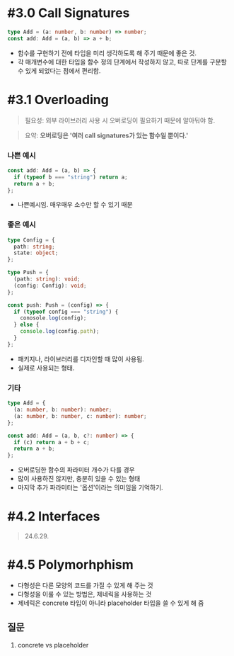 # #3.0 Call Signatures

```typescript
type Add = (a: number, b: number) => number;
const add: Add = (a, b) => a + b;
```

- 함수를 구현하기 전에 타입을 미리 생각하도록 해 주기 때문에 좋은 것.
- 각 매개변수에 대한 타입을 함수 정의 단계에서 작성하지 않고, 따로 단계를 구분할 수 있게 되었다는 점에서 편리함.

# #3.1 Overloading

> 필요성: 외부 라이브러리 사용 시 오버로딩이 필요하기 때문에 알아둬야 함.

> 요약: **오버로딩은 '여러 call signatures가 있는 함수일 뿐이다.'**

### 나쁜 예시

```typescript
const add: Add = (a, b) => {
  if (typeof b === "string") return a;
  return a + b;
};
```

- 나쁜예시임. 매우매우 소수만 할 수 있기 때문

### 좋은 예시

```typescript
type Config = {
  path: string;
  state: object;
};

type Push = {
  (path: string): void;
  (config: Config): void;
};

const push: Push = (config) => {
  if (typeof config === "string") {
    conosole.log(config);
  } else {
    console.log(config.path);
  }
};
```

- 패키지나, 라이브러리를 디자인할 때 많이 사용됨.
- 실제로 사용되는 형태.

### 기타

```typescript
type Add = {
  (a: number, b: number): number;
  (a: number, b: number, c: number): number;
};

const add: Add = (a, b, c?: number) => {
  if (c) return a + b + c;
  return a + b;
};
```

- 오버로딩한 함수의 파라미터 개수가 다를 경우
- 많이 사용하진 않지만, 충분히 있을 수 있는 형태
- 마지막 추가 파라미터는 '옵션'이라는 의미임을 기억하기.

# #4.2 Interfaces

> 24.6.29.

# #4.5 Polymorhphism

- 다형성은 다른 모양의 코드를 가질 수 있게 해 주는 것
- 다형성을 이룰 수 있는 방법은, 제네릭을 사용하는 것
- 제네릭은 concrete 타입이 아니라 placeholder 타입을 쓸 수 있게 해 줌

## 질문

1. concrete vs placeholder
